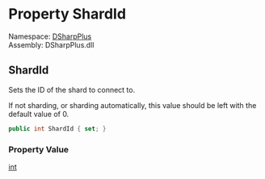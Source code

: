 # Property ShardId

Namespace: [DSharpPlus](DSharpPlus.md)  
Assembly: DSharpPlus.dll

## <a id="DSharpPlus_DiscordConfiguration_ShardId"></a>ShardId

<p>Sets the ID of the shard to connect to.</p>
<p>If not sharding, or sharding automatically, this value should be left with the default value of 0.</p>

```csharp
public int ShardId { set; }
```

### Property Value

[int](https://learn.microsoft.com/dotnet/api/system.int32)

